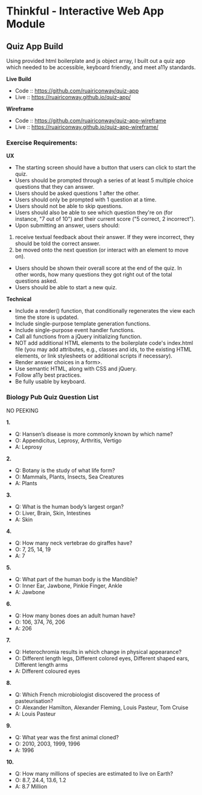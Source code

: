 # Thinkful - Interactive Web App Module


## Quiz App Build
Using provided html boilerplate and js object array, I built out a quiz app which needed to be accessible, keyboard friendly, and meet a11y standards.

**Live Build**
- Code :: https://github.com/ruairiconway/quiz-app
- Live :: https://ruairiconway.github.io/quiz-app/

**Wireframe**
- Code :: https://github.com/ruairiconway/quiz-app-wireframe
- Live :: https://ruairiconway.github.io/quiz-app-wireframe/

### Exercise Requirements:
**UX**
- The starting screen should have a button that users can click to start the quiz.
- Users should be prompted through a series of at least 5 multiple choice questions that they can answer.
- Users should be asked questions 1 after the other.
- Users should only be prompted with 1 question at a time.
- Users should not be able to skip questions.
- Users should also be able to see which question they're on (for instance, "7 out of 10") and their current score ("5 correct, 2 incorrect").
- Upon submitting an answer, users should:
1. receive textual feedback about their answer. If they were incorrect, they should be told the correct answer.
2. be moved onto the next question (or interact with an element to move on).
- Users should be shown their overall score at the end of the quiz. In other words, how many questions they got right out of the total questions asked.
- Users should be able to start a new quiz.

**Technical**
- Include a render() function, that conditionally regenerates the view each time the store is updated.
- Include single-purpose template generation functions.
- Include single-purpose event handler functions.
- Call all functions from a jQuery initializing function.
- NOT add additional HTML elements to the boilerplate code's index.html file (you may add attributes, e.g., classes and ids, to the existing HTML elements, or link stylesheets or additional scripts if necessary).
- Render answer choices in a form>.
- Use semantic HTML, along with CSS and jQuery.
- Follow a11y best practices.
- Be fully usable by keyboard.


### Biology Pub Quiz Question List
NO PEEKING

**1.**
- Q: Hansen’s disease is more commonly known by which name?
- O: Appendicitus, Leprosy, Arthritis, Vertigo
- A: Leprosy

**2.**
- Q: Botany is the study of what life form?
- O: Mammals, Plants, Insects, Sea Creatures 
- A: Plants

**3.**
- Q: What is the human body’s largest organ?
- O: Liver, Brain, Skin, Intestines
- A: Skin

**4.**
- Q: How many neck vertebrae do giraffes have?
- O: 7, 25, 14, 19
- A: 7

**5.**
- Q: What part of the human body is the Mandible?
- O: Inner Ear, Jawbone, Pinkie Finger, Ankle
- A: Jawbone

**6.**
- Q: How many bones does an adult human have?
- O: 106, 374, 76, 206
- A: 206

**7.**
- Q: Heterochromia results in which change in physical appearance?
- O: Different length legs, Different colored eyes, Different shaped ears, Different length arms
- A: Different coloured eyes

**8.**
- Q: Which French microbiologist discovered the process of pasteurisation?
- O: Alexander Hamilton, Alexander Fleming, Louis Pasteur, Tom Cruise
- A: Louis Pasteur

**9.**
- Q: What year was the first animal cloned?
- O: 2010, 2003, 1999, 1996
- A: 1996

**10.**
- Q: How many millions of species are estimated to live on Earth?
- O: 8.7, 24.4, 13.6, 1.2
- A: 8.7 Million
